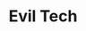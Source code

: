 ---
layout: project
title: Evil Tech
thumbnail: EvilTechT.jpg
link:
release-date: May 20 2009
team: GrayFox
platform: Windows
tech: GameMaker
---